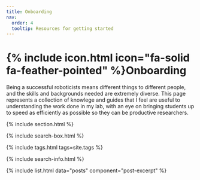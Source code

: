 ```yaml
---
title: Onboarding
nav:
  order: 4
  tooltip: Resources for getting started
---
```


# {% include icon.html icon="fa-solid fa-feather-pointed" %}Onboarding

Being a successful roboticists means different things to different people, and the skills and backgrounds needed are extremely diverse. This page represents a collection of knowlege and guides that I feel are useful to understanding the work done in my lab, with an eye on bringing students up to speed as efficiently as possible so they can be productive researchers.

{% include section.html %}

{% include search-box.html %}

{% include tags.html tags=site.tags %}

{% include search-info.html %}

{% include list.html data="posts" component="post-excerpt" %}
